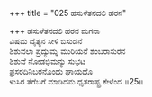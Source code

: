 +++
title = "025 ಹಸುಳೆತನದಲಿ ಹರನ"

+++
ಹಸುಳೆತನದಲಿ ಹರನ ಮಗನಾ  
ವಿಷಮ ದೈತ್ಯನ ಸೀಳಿ ಬಿಸುಡನೆ  
ಶಿಶುವಲಾ ಪ್ರದ್ಯುಮ್ನ ಮುರಿಯನೆ ಶಂಬರಾಸುರನ  
ಶಿಶುವೆ ನೋಡಭಿಮನ್ಯು ಸುಭಟ  
ಪ್ರಸರದಿನಿಬರನೊಂದು ಘಾಯದೊ  
ಳುಸಿರ ತೆಗೆಬಗೆ ಮಾಡಿದನು ಧೃತರಾಷ್ಟ್ರ ಕೇಳೆಂದ    ॥25॥